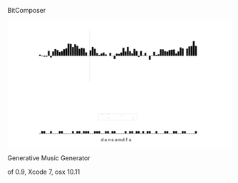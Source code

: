 BitComposer

![images/bitCompose_1280x720.jpg](images/bitCompose_1280x720.jpg)

Generative Music Generator

of 0.9, Xcode 7, osx 10.11
